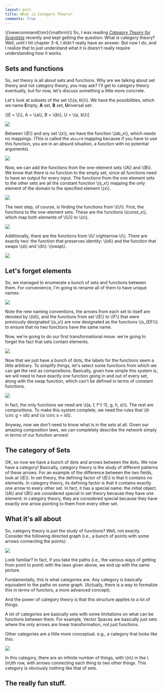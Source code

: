 ```yaml
---
layout: post
title: What is Category Theory?
comments: True
---
```


\\(\newcommand{\mr}{\mathrm}\\)
So, I was reading [_Category Theory for Scientists_](http://math.mit.edu/~dspivak/teaching/sp13/) recently and kept getting the question: What _is_ category theory? Well, until I hit chapter 3-4, I didn't really have an answer. But now I do, and I realize that to just understand what it is doesn't really require understanding how it works.

## Sets and functions

So, set theory is all about sets and functions. Why are we talking about set theory and not category theory, you may ask? I'll get to category theory eventually, but for now, let's discuss something a little more concrete.

Let's look at subsets of the set \\(\\{a, b\\}\\). We have the possibilities, which we name <b>E</b>mpty, <b>A</b> set, <b>B</b> set, <b>U</b>niversal set:

\\[E = \\{\\}, A = \\{a\\}, B = \\{b\\}, U = \\{a, b\\}\\]

<img src="/resources/2016-01-28/sets.svg.png"/>

Between \\(E\\) and any set \\(x\\), we have the function \\(ab_x\\), which needs no mappings. (This is called the `absurd` mapping because if you have to use this function, you are in an absurd situation, a function with no potential arguments).

<img src="/resources/2016-01-28/absurd.svg.png"/>

Now, we can add the functions from the one-element sets \\(A\\) and \\(B\\). We know that there is no function to the empty set, since all functions need to have an output for every input. The functions from the one element sets to the other sets are all the constant function \\(s_x\\) mapping the only element of the domain to the specified element \\(x\\).

<img src="/resources/2016-01-28/single.svg.png"/>

The next step, of course, is finding the functions from \\(U\\). First, the functions to the one-element sets. These are the functions \\(const_x\\), which map both elements of \\(U\\) to \\(x\\).

<img src="/resources/2016-01-28/const.svg.png"/>

Additionally, there are the functions from \\(U \rightarrow U\\). There are exactly two: the function that preserves identity: \\(id\\) and the function that swaps \\(a\\) and \\(b\\): \\(swap\\).

<img src="/resources/2016-01-28/all.svg.png"/>

## Let's forget elements

So, we managed to enumerate a bunch of sets and functions between them. For convenience, I'm going to rename all of them to have unique names:

<img src="/resources/2016-01-28/renamed.svg.png"/>

Note the new naming conventions, the arrows from each set to itself are denoted by \\(id\\), and the functions from set \\(E\\) to \\(F\\) that were previously designated \\(s_x\\) are now designated as the functions \\(x_{EF}\\) to ensure that no two functions have the same name.

Now, we're going to do our first transformational move: we're going to forget the fact that sets contain elements.

<img src="/resources/2016-01-28/renamed.svg.png"/>

Now that we just have a bunch of dots, the labels for the functions seem a little arbitrary. To simplify things, let's select some functions from which we can get the rest as compositions. Basically, given how simple this system is, we will need to have exactly one function going in and out of every set, along with the swap function, which can't be defined in terms of constant functions.

<img src="/resources/2016-01-28/compositions.svg.png"/>

In fact, the only functions we need are \\((a, f, f^{-1}, g, h, s)\\). The rest are compositions. To make this system complete, we need the rules that \\(h \circ g = id\\) and \\(s \circ s = id\\).

Anyway, now we don't need to know what is in the sets at all. Given our amazing composition laws, we can completely describe the network simply in terms of our function arrows!

## The category of Sets

OK, so now we have a bunch of dots and arrows between the dots. We now have a category! Basically, category theory is the study of different patterns of these arrows. For an example of the difference between the two fields, look at \\(E\\). In set theory, the defining factor of \\(E\\) is that it contains no elements. In category theory, its defining factor is that it contains exactly one arrow to every other set. In fact, it has a special name: the initial object. \\(A\\) and \\(B\\) are considered special in set theory because they have one element; in category theory, they are considered special because they have exactly one arrow pointing to them from every other set.

## What it's all about

So, category theory is just the study of functions? Well, not exactly. Consider the following directed graph (i.e., a bunch of points with some arrows connecting the points):

<img src="/resources/2016-01-28/graph.svg.png"/>

Look familiar? In fact, if you take the paths (i.e., the various ways of getting from point to point) with the laws given above, we end up with the same picture.

Fundamentally, this is what categories are. Any category is basically equivalent to the paths on some graph. (Actually, there is a way to formalize this in terms of functors, a more advanced concept).

And the power of category theory is that this structure applies to a lot of things.

A lot of categories are basically sets with some limitations on what can be functions between them. For example, Vector Spaces are basically just sets where the only arrows are linear transformation, not just functions.

Other categories are a little more conceptual. e.g., a category that looks like this:

<img src="/resources/2016-01-28/tree.svg.png"/>

In this category, there are an infinite number of things, with \\(n\\) in the \\(n\\)th row, with arrows connecting each thing to two other things. This category is obviously nothing like that of sets.

## The really fun stuff.
